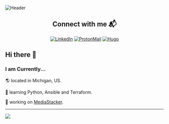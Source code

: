 ![Header](.resources/github-header-image.png)

<h2 align="center">Connect with me 📬</h2>

<div align="center">
    <a href="https://www.linkedin.com/in/joshuamalcom/"><img src="https://img.shields.io/badge/LinkedIn-0077B5?style=for-the-badge&logo=linkedin&logoColor=white" alt="LinkedIn"></a>
    <a href="mailto:contact@rossjm.dev"><img src="https://img.shields.io/badge/ProtonMail-8B89CC?&style=for-the-badge&logo=protonmail&logoColor=white" alt="ProtonMail"></a>
    <a href="https://rossjm.dev"><img src="https://img.shields.io/badge/Hugo-black.svg?style=for-the-badge&logo=Hugo" alt="Hugo"></a>
</div>


## Hi there 👋

### I am Currently...

🌎 located in Michigan, US.

🧠 learning Python, Ansible and Terraform. 

🚀 working on  [MediaStacker](https://github.com/coloredbytes/media-stacker.git).

---

![](https://github-readme-stats.vercel.app/api?username=coloredbytes&count_private=true&show_icons=true&theme=tokyonight&custom_title=coloredbytes%27s%20Github%20Stats&hide_border=true&hide_rank=true&card_width=330)




